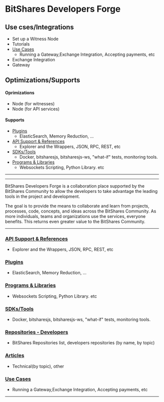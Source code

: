 # BitShares Developers Forge

## Use cses/Integrations

- Set up a Witness Node
- Tutorials
- [Use Cases](../forge/use_cases/README.md#use-cases)
  - Running a Gateway,Exchange Integration, Accepting payments, etc
- Exchange Integration
- Gateway


## Optimizations/Supports

#### Oprimizations
- Node (for witnesses)
- Node (for API services)

#### Supports
- [Plugins](../forge/plugins/README.md#plugins)
  - ElasticSearch, Memory Reduction, ...
- [API Support & References](../forge/api_support/README.md#api-support)
  - Explorer and the Wrappers, JSON, RPC, REST, etc
- [SDKs/Tools](../forge/sdk_tools/README.md#sdks--tools)
  - Docker, bitsharesjs, bitsharesjs-ws, "what-if" tests, monitoring tools. 
- [Programs & Libraries](../forge/program_libraries/README.md#programs--libraries)
  - Websockets Scripting, Python Library. etc







***
***

BitShares Developers Forge is a collaboration place supported by the BitShares Community to allow the developers to take advantage the leading tools in the project and development.

The goal is to provide the means to collaborate and learn from projects, processes, code, concepts, and ideas across the BitShares Community. As more individuals, teams and organizations use the services, everyone benefits. This returns even greater value to the BitShares Community.

***

### [API Support & References](../forge/api_support/README.md#api-support)
- Explorer and the Wrappers, JSON, RPC, REST, etc
 
### [Plugins](../forge/plugins/README.md#plugins)
- ElasticSearch, Memory Reduction, ...

### [Programs & Libraries](../forge/program_libraries/README.md#programs--libraries)
- Websockets Scripting, Python Library. etc

### [SDKs/Tools](../forge/sdk_tools/README.md#sdks--tools)
- Docker, bitsharesjs, bitsharesjs-ws, "what-if" tests, monitoring tools. 

### [Repositories - Developers](../forge/shared_repo/repo_byname_list.md#developers-github-repositories)
- BitShares Repositories list, developers repositories (by name, by topic)

###  [Articles](../forge/articles/tech_articles_chronological.md#articles--references)
- Technical(by topic), other

### [Use Cases](../forge/use_cases/README.md#use-cases)
- Running a Gateway,Exchange Integration, Accepting payments, etc


***
  
  
